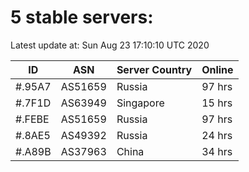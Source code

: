# 5 stable servers:

Latest update at: Sun Aug 23 17:10:10 UTC 2020

| ID | ASN | Server Country | Online |
| -- | --- | -------------- | ------ |
| #.95A7 | AS51659 | Russia | 97 hrs |
| #.7F1D | AS63949 | Singapore | 15 hrs |
| #.FEBE | AS51659 | Russia | 97 hrs |
| #.8AE5 | AS49392 | Russia | 24 hrs |
| #.A89B | AS37963 | China | 34 hrs |

